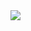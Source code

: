 <a href="https://github.com/anuraghazra/github-readme-stats">  
  <img align="left" src="https://github-readme-stats.vercel.app/api?username=tomoya-kamaji&count_private=true&show_icons=true&theme=solarized-dark" />
</a>



<!--
**tomoya-kamaji/tomoya-kamaji** is a ✨ _special_ ✨ repository because its `README.md` (this file) appears on your GitHub profile.

Here are some ideas to get you started:

- 🔭 I’m currently working on ...
- 🌱 I’m currently learning ...
- 👯 I’m looking to collaborate on ...
- 🤔 I’m looking for help with ...
- 💬 Ask me about ...
- 📫 How to reach me: ...
- 😄 Pronouns: ...
- ⚡ Fun fact: ...
-->
